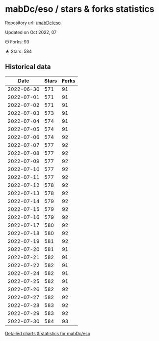 # mabDc/eso / stars & forks statistics

Repository url: [/mabDc/eso](https://github.com/mabDc/eso)

Updated on Oct 2022, 07

☋ Forks: 93

★ Stars: 584

## Historical data
| Date | Stars | Forks |
|------|-------|-------|
| 2022-06-30 | 571 | 91 | 
| 2022-07-01 | 571 | 91 | 
| 2022-07-02 | 571 | 91 | 
| 2022-07-03 | 573 | 91 | 
| 2022-07-04 | 574 | 91 | 
| 2022-07-05 | 574 | 91 | 
| 2022-07-06 | 574 | 92 | 
| 2022-07-07 | 577 | 92 | 
| 2022-07-08 | 577 | 92 | 
| 2022-07-09 | 577 | 92 | 
| 2022-07-10 | 577 | 92 | 
| 2022-07-11 | 577 | 92 | 
| 2022-07-12 | 578 | 92 | 
| 2022-07-13 | 578 | 92 | 
| 2022-07-14 | 579 | 92 | 
| 2022-07-15 | 579 | 92 | 
| 2022-07-16 | 579 | 92 | 
| 2022-07-17 | 580 | 92 | 
| 2022-07-18 | 580 | 92 | 
| 2022-07-19 | 581 | 92 | 
| 2022-07-20 | 581 | 91 | 
| 2022-07-21 | 582 | 91 | 
| 2022-07-22 | 582 | 91 | 
| 2022-07-24 | 582 | 91 | 
| 2022-07-25 | 582 | 91 | 
| 2022-07-26 | 582 | 92 | 
| 2022-07-27 | 582 | 92 | 
| 2022-07-28 | 583 | 92 | 
| 2022-07-29 | 583 | 92 | 
| 2022-07-30 | 584 | 93 | 


[Detailed charts & statistics for mabDc/eso](https://reviewgithub.com/rep/mabDc/eso)
